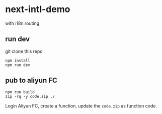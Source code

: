 # next-intl-demo

with i18n routing

## run dev

git clone this repo

```
npm install
npm run dev
```

## pub to aliyun FC

```
npm run build
zip -rq -y code.zip ./
```

Login Aliyun FC, create a function, update the `code.zip` as function code.
